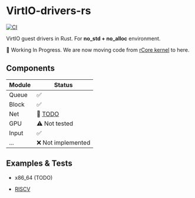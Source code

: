# VirtIO-drivers-rs

[![CI](https://github.com/rcore-os/virtio-drivers/workflows/CI/badge.svg?branch=master)](https://github.com/rcore-os/virtio-drivers/actions)

VirtIO guest drivers in Rust. For **no_std + no_alloc** environment.

🚧 Working In Progress. We are now moving code from [rCore kernel](https://github.com/rcore-os/rCore/tree/master/kernel/src/drivers) to here.

## Components

| Module | Status                                                       |
| ------ | ------------------------------------------------------------ |
| Queue  | ✅                                                            |
| Block  | ✅                                                            |
| Net    | 🚧 [TODO](https://github.com/rcore-os/rCore/blob/master/kernel/src/drivers/net/virtio_net.rs) |
| GPU    | ⚠️ Not tested                                                 |
| Input  | ✅                                                            |
| ...    | ❌ Not implemented                                            |

## Examples & Tests

* x86_64 (TODO)

* [RISCV](./examples/riscv)

